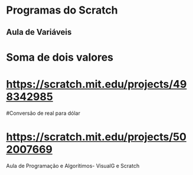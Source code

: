 #  Programas do Scratch
## Aula de Variáveis
# Soma de dois valores
# https://scratch.mit.edu/projects/498342985
#Conversão de real para dólar
# https://scratch.mit.edu/projects/502007669
Aula de Programação e Algorítimos- VisualG e Scratch
